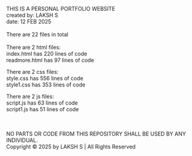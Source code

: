 THIS IS A PERSONAL PORTFOLIO WEBSITE<br>
created by: LAKSH S<br>
date: 12 FEB 2025<br><br>
There are 22 files in total<br><br>
There are 2 html files:<br>
index.html has 220 lines of code<br>
readmore.html has 97 lines of code<br>

There are 2 css files:<br>
style.css has 556 lines of code<br>
style1.css has 353 lines of code<br>

There are 2 js files:<br>
script.js has 63 lines of code<br>
script1.js has 51 lines of code<br>
<br><br>



NO PARTS OR CODE FROM THIS REPOSITORY SHALL BE USED BY ANY INDIVIDUAL. <br>
Copyright © 2025 by LAKSH S | All Rights Reserved
